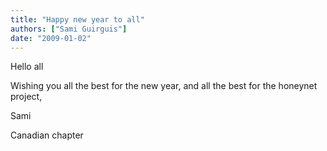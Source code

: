```yaml
---
title: "Happy new year to all"
authors: ["Sami Guirguis"]
date: "2009-01-02"
---
```


Hello all

  

  

Wishing you all the best for the new year, and all the best for the honeynet project,

  

  

Sami

  

Canadian chapter
